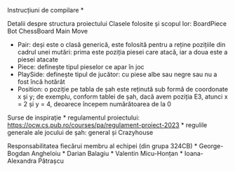 Instrucțiuni de compilare
    *

Detalii despre structura proiectului
    Clasele folosite și scopul lor:
BoardPiece
Bot
ChessBoard
Main
Move
- Pair: deși este o clasă generică, este folosită pentru a reține pozițiile din cadrul unei mutări: prima este poziția piesei care atacă, iar a doua este a piesei atacate
- Piece: definește tipul pieselor ce apar în joc
- PlaySide: definește tipul de jucător: cu piese albe sau negre sau nu a fost încă hotărât
- Position: o poziție pe tabla de șah este reținută sub formă de coordonate x și y; de exemplu, conform tablei de șah, dacă avem poziția E3, atunci x = 2 și y = 4,
deoarece începem numărătoarea de la 0

Surse de inspirație
    * regulamentul proiectului: https://ocw.cs.pub.ro/courses/pa/regulament-proiect-2023
    * regulile generale ale jocului de șah: general și Crazyhouse

Responsabilitatea fiecărui membru al echipei (din grupa 324CB)
    * George-Bogdan Angheloiu
    * Darian Balagiu
    * Valentin Micu-Honțan
    * Ioana-Alexandra Pătrașcu
